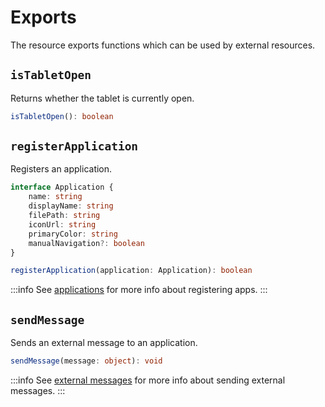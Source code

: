 # Exports

The resource exports functions which can be used by external resources.

## `isTabletOpen`

Returns whether the tablet is currently open.

```ts
isTabletOpen(): boolean
```

## `registerApplication`

Registers an application.

```ts
interface Application {
    name: string
    displayName: string
    filePath: string
    iconUrl: string
    primaryColor: string
    manualNavigation?: boolean
}

registerApplication(application: Application): boolean
```

:::info
See [applications](applications.md#registering-applications) for more info about registering apps.
:::

## `sendMessage`

Sends an external message to an application.

```ts
sendMessage(message: object): void
```

:::info
See [external messages](messages.md#external-messages) for more info about sending external messages.
:::